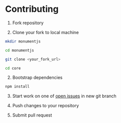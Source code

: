 # Contributing

1. Fork repository

2. Clone your fork to local machine

```bash
mkdir monumentjs
```

```bash
cd monumentjs
```

```bash
git clone <your_fork_url>
```

```bash
cd core
```

2. Bootstrap dependencies

```bash
npm install
```

3. Start work on one of [open issues](https://github.com/monumentjs/core/issues) in new git branch

4. Push changes to your repository

5. Submit pull request

